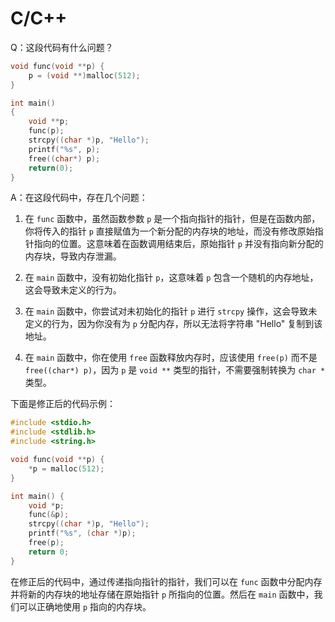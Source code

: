 # C/C++

Q：这段代码有什么问题？

```c++
void func(void **p) {
    p = (void **)malloc(512);
}

int main()
{
    void **p;
    func(p);
    strcpy((char *)p, "Hello");
    printf("%s", p);
    free((char*) p);
    return(0);
}
```

A：在这段代码中，存在几个问题：

1. 在 `func` 函数中，虽然函数参数 `p` 是一个指向指针的指针，但是在函数内部，你将传入的指针 `p` 直接赋值为一个新分配的内存块的地址，而没有修改原始指针指向的位置。这意味着在函数调用结束后，原始指针 `p` 并没有指向新分配的内存块，导致内存泄漏。

2. 在 `main` 函数中，没有初始化指针 `p`，这意味着 `p` 包含一个随机的内存地址，这会导致未定义的行为。

3. 在 `main` 函数中，你尝试对未初始化的指针 `p` 进行 `strcpy` 操作，这会导致未定义的行为，因为你没有为 `p` 分配内存，所以无法将字符串 "Hello" 复制到该地址。

4. 在 `main` 函数中，你在使用 `free` 函数释放内存时，应该使用 `free(p)` 而不是 `free((char*) p)`，因为 `p` 是 `void **` 类型的指针，不需要强制转换为 `char *` 类型。

下面是修正后的代码示例：

```c
#include <stdio.h>
#include <stdlib.h>
#include <string.h>

void func(void **p) {
    *p = malloc(512);
}

int main() {
    void *p;
    func(&p);
    strcpy((char *)p, "Hello");
    printf("%s", (char *)p);
    free(p);
    return 0;
}
```

在修正后的代码中，通过传递指向指针的指针，我们可以在 `func` 函数中分配内存并将新的内存块的地址存储在原始指针 `p` 所指向的位置。然后在 `main` 函数中，我们可以正确地使用 `p` 指向的内存块。
